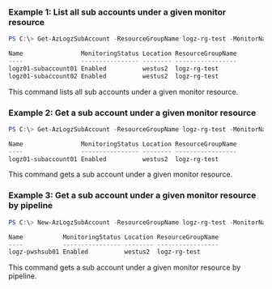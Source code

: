 ### Example 1: List all sub accounts under a given monitor resource
```powershell
PS C:\> Get-AzLogzSubAccount -ResourceGroupName logz-rg-test -MonitorName logz-portal01

Name                MonitoringStatus Location ResourceGroupName
----                ---------------- -------- -----------------
logz01-subaccount01 Enabled          westus2  logz-rg-test
logz01-subaccount02 Enabled          westus2  logz-rg-test
```

This command lists all sub accounts under a given monitor resource.

### Example 2: Get a sub account under a given monitor resource
```powershell
PS C:\> Get-AzLogzSubAccount -ResourceGroupName logz-rg-test -MonitorName logz-portal01 -Name logz01-subaccount01

Name                MonitoringStatus Location ResourceGroupName
----                ---------------- -------- -----------------
logz01-subaccount01 Enabled          westus2  logz-rg-test
```

This command gets a sub account under a given monitor resource.

### Example 3: Get a sub account under a given monitor resource by pipeline
```powershell
PS C:\> New-AzLogzSubAccount -ResourceGroupName logz-rg-test -MonitorName pwsh-logz04 -Name logz-pwshsub01 -Location 'westus2' -PlanBillingCycle 'Monthly' -PlanUsageType 'PAYG' -PlanDetail '100gb14days' -PlanEffectiveDate (Get-Date -AsUTC) -UserInfoEmailAddress 'xxxxx@microsoft.com' -UserInfoPhoneNumber 'xxxxxx' -UserInfoFirstName 'xxx' -UserInfoLastName 'xxx' | Get-AzLogzSubAccount

Name           MonitoringStatus Location ResourceGroupName
----           ---------------- -------- -----------------
logz-pwshsub01 Enabled          westus2  logz-rg-test
```

This command gets a sub account under a given monitor resource by pipeline.